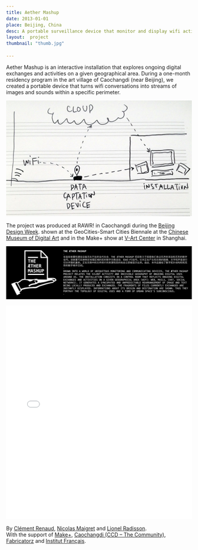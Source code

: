 ```yaml
---
title: Aether Mashup
date: 2013-01-01
place: Beijing, China
desc: A portable surveillance device that monitor and display wifi activity in real-time.
layout:  project
thumbnail: "thumb.jpg"

---
```

Aether Mashup is an interactive installation that explores ongoing digital exchanges and activities on a given geographical area. During a one-month residency program in the art village of Caochangdi (near Beijing),
we created a portable device that turns wifi conversations into streams of images and sounds within a specific perimeter.

![](map.JPG)

The project was produced at RAWR! in Caochangdi during the [Beijing Design Week](http://www.bjdw.org/). shown at the GeoCities-Smart Cities Biennale at the [Chinese Museum of Digital Art](http://www.modachina.org/) and in the Make+ show at [V-Art Center](http://vartcenter.com ) in Shanghai.

![](ether_text.png)

<div style="text-align:center">
  <iframe src="//player.vimeo.com/video/92498574?byline=0&amp;portrait=0" width="100%" height="580" frameborder="0" webkitallowfullscreen mozallowfullscreen allowfullscreen></iframe>
</div>

By [Clément Renaud](http://clementrenaud.com), [Nicolas Maigret](http://peripheriques.free.fr) and [Lionel Radisson](http://makio135.com).  
With the support of [Make+](http://makeplus.org), [Caochangdi (CCD – The Community)](http://caochangdi.org/), [Fabricatorz](http://fabricatorz.com/) and [Institut Français](http://www.institutfrancais-chine.com/).
